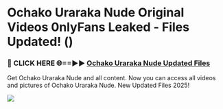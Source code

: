 # Ochako Uraraka Nude Original Videos 0nlyFans Leaked - Files Updated! ()

<h3>🔴 CLICK HERE 🌐==►► <a href="https://tinyurl.com/2p9ay9w9" rel="nofollow">Ochako Uraraka Nude Updated Files</a></h3>

Get Ochako Uraraka Nude and all content. Now you can access all videos and pictures of Ochako Uraraka Nude. New Updated Files 2025!

[![](https://i.imgur.com/KQgVmj3.gif)](https://tinyurl.com/2p9ay9w9)
